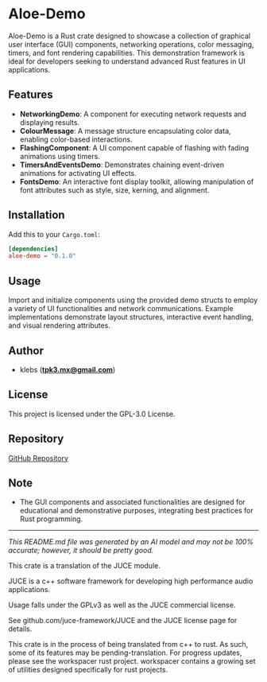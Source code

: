 # Aloe-Demo

Aloe-Demo is a Rust crate designed to showcase a collection of graphical user interface (GUI) components, networking operations, color messaging, timers, and font rendering capabilities. This demonstration framework is ideal for developers seeking to understand advanced Rust features in UI applications.

## Features

- **NetworkingDemo**: A component for executing network requests and displaying results.
- **ColourMessage**: A message structure encapsulating color data, enabling color-based interactions.
- **FlashingComponent**: A UI component capable of flashing with fading animations using timers.
- **TimersAndEventsDemo**: Demonstrates chaining event-driven animations for activating UI effects.
- **FontsDemo**: An interactive font display toolkit, allowing manipulation of font attributes such as style, size, kerning, and alignment.

## Installation

Add this to your `Cargo.toml`:

```toml
[dependencies]
aloe-demo = "0.1.0"
```

## Usage

Import and initialize components using the provided demo structs to employ a variety of UI functionalities and network communications. Example implementations demonstrate layout structures, interactive event handling, and visual rendering attributes.

## Author

- klebs (**tpk3.mx@gmail.com**)

## License

This project is licensed under the GPL-3.0 License.

## Repository

[GitHub Repository](https://github.com/klebs6/aloe-rs)

## Note
- The GUI components and associated functionalities are designed for educational and demonstrative purposes, integrating best practices for Rust programming.

---

*This README.md file was generated by an AI model and may not be 100% accurate; however, it should be pretty good.*


This crate is a translation of the JUCE module.

JUCE is a c++ software framework for developing high performance audio applications.

Usage falls under the GPLv3 as well as the JUCE commercial license.

See github.com/juce-framework/JUCE and the JUCE license page for details.

This crate is in the process of being translated from c++ to rust. As such, some of its features may be pending-translation. For progress updates, please see the workspacer rust project. workspacer contains a growing set of utilities designed specifically for rust projects.

